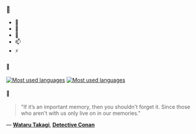 ### 👋

- 🔭
- 🌱
- 💬
- 📫
- ⚡

#### 🧏

[![Most used languages](https://github-readme-stats-aynah.vercel.app/api/top-langs/?username=aynh&theme=solarized-dark&langs_count=6&layout=compact&hide_title=true)](https://github.com/anuraghazra/github-readme-stats#gh-dark-mode-only)
[![Most used languages](https://github-readme-stats-aynah.vercel.app/api/top-langs/?username=aynh&theme=solarized-light&langs_count=6&layout=compact&hide_title=true)](https://github.com/anuraghazra/github-readme-stats#gh-light-mode-only)

#### 💬

> "If it’s an important memory, then you shouldn't forget it. Since those who aren't with us only live on in our memories."

&mdash; [**Wataru Takagi**](https://myanimelist.net/character.php?q=Wataru%20Takagi&cat=character), [**Detective Conan**](https://myanimelist.net/search/all?q=Detective%20Conan&cat=all)
